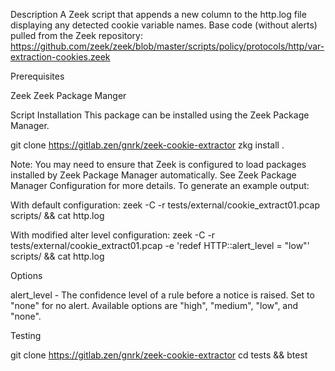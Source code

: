 Description
A Zeek script that appends a new column to the http.log file displaying any detected cookie variable names.
Base code (without alerts) pulled from the Zeek repository:
https://github.com/zeek/zeek/blob/master/scripts/policy/protocols/http/var-extraction-cookies.zeek

Prerequisites

Zeek
Zeek Package Manger


Script Installation
This package can be installed using the Zeek Package Manager.

git clone https://gitlab.zen/gnrk/zeek-cookie-extractor
zkg install .

Note: You may need to ensure that Zeek is configured to load packages installed by Zeek Package Manager automatically.
See Zeek Package Manager Configuration
for more details.
To generate an example output:

With default configuration: zeek -C -r tests/external/cookie_extract01.pcap scripts/ && cat http.log

With modified alter level configuration: zeek -C -r tests/external/cookie_extract01.pcap -e 'redef HTTP::alert_level = "low"' scripts/ && cat http.log


Options


alert_level - The confidence level of a rule before a notice is raised. Set to "none" for no alert.
Available options are "high", "medium", "low", and "none".


Testing

git clone https://gitlab.zen/gnrk/zeek-cookie-extractor
cd tests && btest
